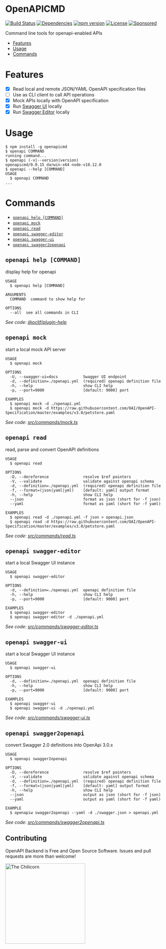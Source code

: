 OpenAPICMD
==========
[![Build Status](https://travis-ci.org/anttiviljami/openapicmd.svg?branch=master)](https://travis-ci.org/anttiviljami/openapicmd)
[![Dependencies](https://david-dm.org/anttiviljami/openapicmd.svg)](https://david-dm.org/anttiviljami/openapicmd)
[![npm version](https://img.shields.io/npm/v/openapicmd.svg)](https://www.npmjs.com/package/openapicmd)
[![License](http://img.shields.io/:license-mit-blue.svg)](https://github.com/anttiviljami/openapicmd/blob/master/LICENSE)
[![Sponsored](https://img.shields.io/badge/chilicorn-sponsored-brightgreen.svg?logo=data%3Aimage%2Fpng%3Bbase64%2CiVBORw0KGgoAAAANSUhEUgAAAA4AAAAPCAMAAADjyg5GAAABqlBMVEUAAAAzmTM3pEn%2FSTGhVSY4ZD43STdOXk5lSGAyhz41iz8xkz2HUCWFFhTFFRUzZDvbIB00Zzoyfj9zlHY0ZzmMfY0ydT0zjj92l3qjeR3dNSkoZp4ykEAzjT8ylUBlgj0yiT0ymECkwKjWqAyjuqcghpUykD%2BUQCKoQyAHb%2BgylkAyl0EynkEzmkA0mUA3mj86oUg7oUo8n0k%2FS%2Bw%2Fo0xBnE5BpU9Br0ZKo1ZLmFZOjEhesGljuzllqW50tH14aS14qm17mX9%2Bx4GAgUCEx02JySqOvpSXvI%2BYvp2orqmpzeGrQh%2Bsr6yssa2ttK6v0bKxMBy01bm4zLu5yry7yb29x77BzMPCxsLEzMXFxsXGx8fI3PLJ08vKysrKy8rL2s3MzczOH8LR0dHW19bX19fZ2dna2trc3Nzd3d3d3t3f39%2FgtZTg4ODi4uLj4%2BPlGxLl5eXm5ubnRzPn5%2Bfo6Ojp6enqfmzq6urr6%2Bvt7e3t7u3uDwvugwbu7u7v6Obv8fDz8%2FP09PT2igP29vb4%2BPj6y376%2Bu%2F7%2Bfv9%2Ff39%2Fv3%2BkAH%2FAwf%2FtwD%2F9wCyh1KfAAAAKXRSTlMABQ4VGykqLjVCTVNgdXuHj5Kaq62vt77ExNPX2%2Bju8vX6%2Bvr7%2FP7%2B%2FiiUMfUAAADTSURBVAjXBcFRTsIwHAfgX%2FtvOyjdYDUsRkFjTIwkPvjiOTyX9%2FAIJt7BF570BopEdHOOstHS%2BX0s439RGwnfuB5gSFOZAgDqjQOBivtGkCc7j%2B2e8XNzefWSu%2BsZUD1QfoTq0y6mZsUSvIkRoGYnHu6Yc63pDCjiSNE2kYLdCUAWVmK4zsxzO%2BQQFxNs5b479NHXopkbWX9U3PAwWAVSY%2FpZf1udQ7rfUpQ1CzurDPpwo16Ff2cMWjuFHX9qCV0Y0Ok4Jvh63IABUNnktl%2B6sgP%2BARIxSrT%2FMhLlAAAAAElFTkSuQmCC)](http://spiceprogram.org/oss-sponsorship)

Command line tools for openapi-enabled APIs

<!-- toc -->
* [Features](#features)
* [Usage](#usage)
* [Commands](#commands)
<!-- tocstop -->

# Features
- [x] Read local and remote JSON/YAML OpenAPI specification files
- [ ] Use as CLI client to call API operations
- [x] Mock APIs locally with OpenAPI specification
- [x] Run [Swagger UI](https://github.com/swagger-api/swagger-ui) locally
- [x] Run [Swagger Editor](https://github.com/swagger-api/swagger-editor) locally

# Usage
<!-- usage -->
```sh-session
$ npm install -g openapicmd
$ openapi COMMAND
running command...
$ openapi (-v|--version|version)
openapicmd/0.0.15 darwin-x64 node-v10.12.0
$ openapi --help [COMMAND]
USAGE
  $ openapi COMMAND
...
```
<!-- usagestop -->
# Commands
<!-- commands -->
* [`openapi help [COMMAND]`](#openapi-help-command)
* [`openapi mock`](#openapi-mock)
* [`openapi read`](#openapi-read)
* [`openapi swagger-editor`](#openapi-swagger-editor)
* [`openapi swagger-ui`](#openapi-swagger-ui)
* [`openapi swagger2openapi`](#openapi-swagger2openapi)

## `openapi help [COMMAND]`

display help for openapi

```
USAGE
  $ openapi help [COMMAND]

ARGUMENTS
  COMMAND  command to show help for

OPTIONS
  --all  see all commands in CLI
```

_See code: [@oclif/plugin-help](https://github.com/oclif/plugin-help/blob/v2.1.6/src/commands/help.ts)_

## `openapi mock`

start a local mock API server

```
USAGE
  $ openapi mock

OPTIONS
  -U, --swagger-ui=docs           Swagger UI endpoint
  -d, --definition=./openapi.yml  (required) openapi definition file
  -h, --help                      show CLI help
  -p, --port=9000                 [default: 9000] port

EXAMPLES
  $ openapi mock -d ./openapi.yml
  $ openapi mock -d https://raw.githubusercontent.com/OAI/OpenAPI-Specification/master/examples/v3.0/petstore.yaml
```

_See code: [src/commands/mock.ts](https://github.com/anttiviljami/openapicmd/blob/v0.0.15/src/commands/mock.ts)_

## `openapi read`

read, parse and convert OpenAPI definitions

```
USAGE
  $ openapi read

OPTIONS
  -D, --dereference               resolve $ref pointers
  -V, --validate                  validate against openapi schema
  -d, --definition=./openapi.yml  (required) openapi definition file
  -f, --format=(json|yaml|yml)    [default: yaml] output format
  -h, --help                      show CLI help
  --json                          format as json (short for -f json)
  --yaml                          format as yaml (short for -f yaml)

EXAMPLES
  $ openapi read -d ./openapi.yml -f json > openapi.json
  $ openapi read -d https://raw.githubusercontent.com/OAI/OpenAPI-Specification/master/examples/v3.0/petstore.yaml
```

_See code: [src/commands/read.ts](https://github.com/anttiviljami/openapicmd/blob/v0.0.15/src/commands/read.ts)_

## `openapi swagger-editor`

start a local Swagger UI instance

```
USAGE
  $ openapi swagger-editor

OPTIONS
  -d, --definition=./openapi.yml  openapi definition file
  -h, --help                      show CLI help
  -p, --port=9000                 [default: 9000] port

EXAMPLES
  $ openapi swagger-editor
  $ openapi swagger-editor -d ./openapi.yml
```

_See code: [src/commands/swagger-editor.ts](https://github.com/anttiviljami/openapicmd/blob/v0.0.15/src/commands/swagger-editor.ts)_

## `openapi swagger-ui`

start a local Swagger UI instance

```
USAGE
  $ openapi swagger-ui

OPTIONS
  -d, --definition=./openapi.yml  openapi definition file
  -h, --help                      show CLI help
  -p, --port=9000                 [default: 9000] port

EXAMPLES
  $ openapi swagger-ui
  $ openapi swagger-ui -d ./openapi.yml
```

_See code: [src/commands/swagger-ui.ts](https://github.com/anttiviljami/openapicmd/blob/v0.0.15/src/commands/swagger-ui.ts)_

## `openapi swagger2openapi`

convert Swagger 2.0 definitions into OpenApi 3.0.x

```
USAGE
  $ openapi swagger2openapi

OPTIONS
  -D, --dereference               resolve $ref pointers
  -V, --validate                  validate against openapi schema
  -d, --definition=./openapi.yml  (required) openapi definition file
  -f, --format=(json|yaml|yml)    [default: yaml] output format
  -h, --help                      show CLI help
  --json                          output as json (short for -f json)
  --yaml                          output as yaml (short for -f yaml)

EXAMPLE
  $ openapiw swagger2openapi --yaml -d ./swagger.json > openapi.yml
```

_See code: [src/commands/swagger2openapi.ts](https://github.com/anttiviljami/openapicmd/blob/v0.0.15/src/commands/swagger2openapi.ts)_
<!-- commandsstop -->

## Contributing

OpenAPI Backend is Free and Open Source Software. Issues and pull requests are more than welcome!

[<img alt="The Chilicorn" src="http://spiceprogram.org/assets/img/chilicorn_sticker.svg" width="250" height="250">](https://spiceprogram.org/oss-sponsorship)
